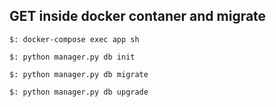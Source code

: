 ## GET inside docker contaner and migrate

    $: docker-compose exec app sh

    $: python manager.py db init

    $: python manager.py db migrate

    $: python manager.py db upgrade